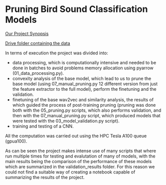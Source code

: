 # Pruning Bird Sound Classification Models

[Our Project Synopsis](https://docs.google.com/document/d/1LIKyPUPawW4ij3PQ5Zt5m0szr0RyrzrwKHArcgJQetw/edit?tab=t.0)

[Drive folder containing the data](https://drive.google.com/drive/folders/1cy33llQGKs591txlE3DTkuCwVmv9jYJP?usp=drive_link)

In terms of execution the project was divided into:
- data processing, which is computationally intensive and needed to be done in batches to avoid problems memory allocation using pyarrow (01_data_processing.py).
- convexity analysis of the base model, which lead to us to prune the base model (using 07_manual_pruning.py 12 different version from just the feature extractor to the full model), perform the finetuning and the validation.
- finetuning of the base wav2vec and similarity analysis, the results of which guided the process of post-training pruning (pruning was done both with the 05_pruning.py scripts, which also performs validation, and then with the 07_manual_pruning.py script, which produced models that were tested with the 03_model_validation.py script).
- training and testing of a CNN.

All the computation was carried out using the HPC Tesla A100 queue (gpua100). 

As can be seen the project makes intense use of many scripts that where run multiple times for testing and evalutation of many of models, with the main results being the comparison of the performance of these models which are summarized in the validation_results folder. For this reason we could not find a suitable way of creating a notebook capable of summarizing the results of the project.

